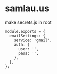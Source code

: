 # samlau.us

make secrets.js in root

```
module.exports = {
  emailSettings: {
    service: 'gmail',
    auth: {
      user: '',
      pass: '',
    },
  },
};
```
